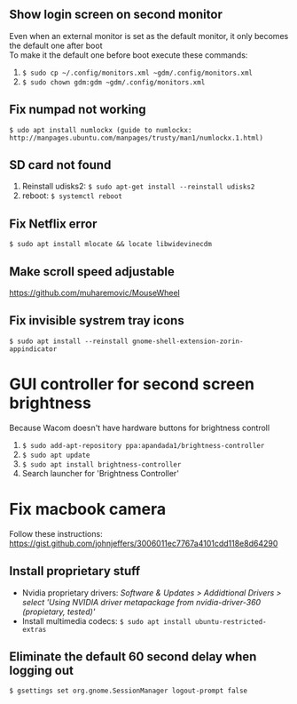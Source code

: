 ## Show login screen on second monitor
Even when an external monitor is set as the default monitor, it only becomes the default one after boot<br>
To make it the default one before boot execute these commands:<br>
1. ``$ sudo cp ~/.config/monitors.xml ~gdm/.config/monitors.xml``
2. ``$ sudo chown gdm:gdm ~gdm/.config/monitors.xml``
 
## Fix numpad not working
``$ udo apt install numlockx (guide to numlockx: http://manpages.ubuntu.com/manpages/trusty/man1/numlockx.1.html)``

## SD card not found
1. Reinstall udisks2: ``$ sudo apt-get install --reinstall udisks2``
2. reboot: ``$ systemctl reboot``

## Fix Netflix error
``$ sudo apt install mlocate && locate libwidevinecdm``

## Make scroll speed adjustable
https://github.com/muharemovic/MouseWheel

## Fix invisible systrem tray icons
``$ sudo apt install --reinstall gnome-shell-extension-zorin-appindicator``

# GUI controller for second screen brightness
Because Wacom doesn't have hardware buttons for brightness controll
1. ``$ sudo add-apt-repository ppa:apandada1/brightness-controller``
2. ``$ sudo apt update``
3. ``$ sudo apt install brightness-controller``
4. Search launcher for 'Brightness Controller'






# Fix macbook camera
Follow these instructions: https://gist.github.com/johnjeffers/3006011ec7767a4101cdd118e8d64290

## Install proprietary stuff
- Nvidia proprietary drivers: *Software & Updates > Addidtional Drivers > select 'Using NVIDIA driver metapackage from nvidia-driver-360 (propietary, tested)'*
- Install multimedia codecs: ``$ sudo apt install ubuntu-restricted-extras``

## Eliminate the default 60 second delay when logging out
``$ gsettings set org.gnome.SessionManager logout-prompt false``
